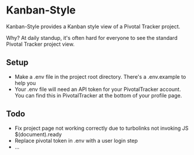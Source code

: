 # Kanban-Style

Kanban-Style provides a Kanban style view of a Pivotal Tracker project.

Why? At daily standup, it's often hard for everyone to see the standard Pivotal Tracker project view.

## Setup
* Make a .env file in the project root directory. There's a .env.example to help you
* Your .env file will need an API token for your PivotalTracker account. You can find this in PivotalTracker at the bottom of your profile page.

## Todo 
* Fix project page not working correctly due to turbolinks not invoking JS $(document).ready
* Replace pivotal token in .env with a user login step
* ...


